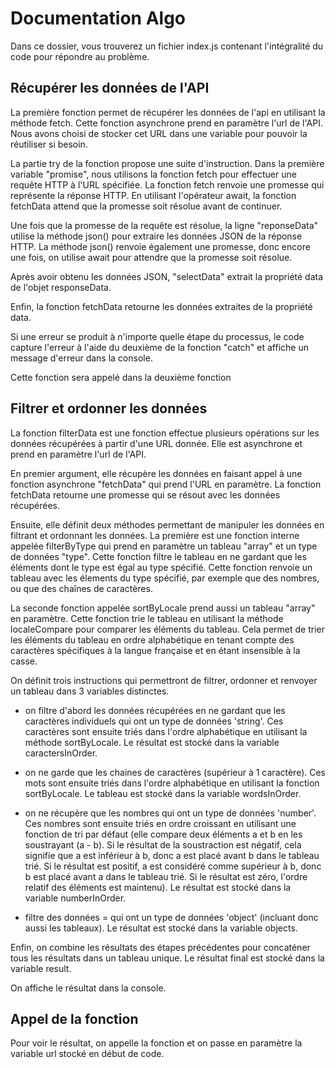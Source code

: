 # Documentation Algo

Dans ce dossier, vous trouverez un fichier index.js contenant l'intégralité du code pour répondre au problème. 

## Récupérer les données de l'API

La première fonction permet de récupérer les données de l'api en utilisant la méthode fetch. Cette fonction asynchrone prend en paramètre l'url de l'API. Nous avons choisi de stocker cet URL dans une variable pour pouvoir la réutiliser si besoin.

La partie try de la fonction propose une suite d'instruction. Dans la première variable "promise", nous utilisons la fonction fetch pour effectuer une requête HTTP à l'URL spécifiée. La fonction fetch renvoie une promesse qui représente la réponse HTTP. En utilisant l'opérateur await, la fonction fetchData attend que la promesse soit résolue avant de continuer.

Une fois que la promesse de la requête est résolue, la ligne "reponseData" utilise la méthode json() pour extraire les données JSON de la réponse HTTP. La méthode json() renvoie également une promesse, donc encore une fois, on utilise await pour attendre que la promesse soit résolue.

Après avoir obtenu les données JSON, "selectData" extrait la propriété data de l'objet responseData.

Enfin, la fonction fetchData retourne les données extraites de la propriété data.

Si une erreur se produit à n'importe quelle étape du processus, le code capture l'erreur à l'aide du deuxième de la fonction "catch" et affiche un message d'erreur dans la console.

Cette fonction sera appelé dans la deuxième fonction


## Filtrer et ordonner les données



La fonction filterData est une fonction effectue plusieurs opérations sur les données récupérées à partir d'une URL donnée. Elle est asynchrone et prend en paramètre l'url de l'API. 

En premier argument, elle récupère les données en faisant appel à une fonction asynchrone "fetchData" qui prend l'URL en paramètre. La fonction fetchData retourne une promesse qui se résout avec les données récupérées.

Ensuite, elle définit deux méthodes permettant de manipuler les données en filtrant et ordonnant les données. La première est une fonction interne appelée filterByType qui prend en paramètre un tableau "array" et un type de données "type". Cette fonction filtre le tableau en ne gardant que les éléments dont le type est égal au type spécifié. Cette fonction renvoie un tableau avec les élements du type spécifié, par exemple que des nombres, ou que des chaînes de caractères.

La seconde fonction appelée sortByLocale prend aussi un tableau "array" en paramètre. Cette fonction trie le tableau en utilisant la méthode localeCompare pour comparer les éléments du tableau. Cela permet de trier les éléments du tableau en ordre alphabétique en tenant compte des caractères spécifiques à la langue française et en étant insensible à la casse.

On définit trois instructions qui permettront de filtrer, ordonner et renvoyer un tableau dans 3 variables distinctes.
- on filtre d'abord les données récupérées en ne gardant que les caractères individuels qui ont un type de données 'string'. Ces caractères sont ensuite triés dans l'ordre alphabétique en utilisant la méthode sortByLocale. Le résultat est stocké dans la variable caractersInOrder.

- on ne garde que les chaines de caractères (supérieur à 1 caractère). Ces mots sont ensuite triés dans l'ordre alphabétique en utilisant la fonction sortByLocale. Le tableau est stocké dans la variable wordsInOrder.

- on ne récupère que les nombres qui ont un type de données 'number'. Ces nombres sont ensuite triés en ordre croissant en utilisant une fonction de tri par défaut (elle compare deux éléments a et b en les soustrayant (a - b). Si le résultat de la soustraction est négatif, cela signifie que a est inférieur à b, donc a est placé avant b dans le tableau trié. Si le résultat est positif, a est considéré comme supérieur à b, donc b est placé avant a dans le tableau trié. Si le résultat est zéro, l'ordre relatif des éléments est maintenu). Le résultat est stocké dans la variable numberInOrder.

- filtre des données = qui ont un type de données 'object' (incluant donc aussi les tableaux). Le résultat est stocké dans la variable objects.

Enfin, on combine les résultats des étapes précédentes pour concaténer tous les résultats dans un tableau unique. Le résultat final est stocké dans la variable result.

On affiche le résultat dans la console.



## Appel de la fonction

Pour voir le résultat, on appelle la fonction et on passe en paramètre la variable url stocké en début de code. 
